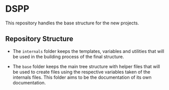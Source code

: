 # DSPP
This repository handles the base structure for the new projects.

## Repository Structure
* The `internals` folder keeps the templates, variables and utilities that will be used in the building process of the final structure.

* The `base` folder keeps the main tree structure with helper files that will be used to create files using the respective variables taken of the internals files. This folder aims to be the documentation of its own documentation.
